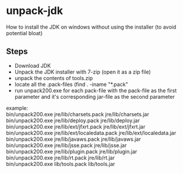 # unpack-jdk
How to install the JDK on windows without using the installer (to avoid potential bloat)

## Steps
* Download JDK
* Unpack the JDK installer with 7-zip (open it as a zip file)
* unpack the contents of tools.zip
* locate all the .pack-files (find . -iname "*.pack"
* run unpack200.exe for each pack-file with the pack-file as the first parameter and it's corresponding jar-file as the second parameter



example:  
bin/unpack200.exe jre/lib/charsets.pack jre/lib/charsets.jar  
bin/unpack200.exe jre/lib/deploy.pack jre/lib/deploy.jar  
bin/unpack200.exe jre/lib/ext/jfxrt.pack jre/lib/ext/jfxrt.jar  
bin/unpack200.exe jre/lib/ext/localedata.pack jre/lib/ext/localedata.jar  
bin/unpack200.exe jre/lib/javaws.pack jre/lib/javaws.jar  
bin/unpack200.exe jre/lib/jsse.pack jre/lib/jsse.jar  
bin/unpack200.exe jre/lib/plugin.pack jre/lib/plugin.jar  
bin/unpack200.exe jre/lib/rt.pack jre/lib/rt.jar  
bin/unpack200.exe lib/tools.pack lib/tools.jar  
